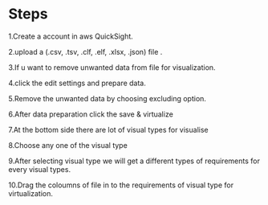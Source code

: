 # Steps

1.Create a account in aws QuickSight.

2.upload a (.csv, .tsv, .clf, .elf, .xlsx, .json) file .

3.If u want to remove unwanted data from file for visualization.

4.click  the edit settings and prepare data.

5.Remove the unwanted data  by choosing excluding option.

6.After data preparation click the save & virtualize

7.At the bottom side there are lot of visual types for visualise

8.Choose any one of the visual type 

9.After selecting visual type we will get a different types of  requirements for every visual types.

10.Drag the coloumns of file in to the requirements of visual type  for virtualization.



